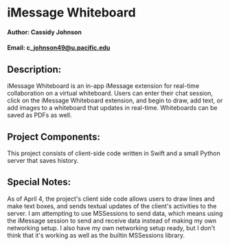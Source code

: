# iMessage Whiteboard

#### Author: Cassidy Johnson

#### Email: c\_johnson49@u.pacific.edu

## Description:
iMessage Whiteboard is an in-app iMessage extension for real-time collaboration on a virtual whiteboard. Users can enter their chat session, click on the iMessage Whiteboard extension, and begin to draw, add text, or add images to a whiteboard that updates in real-time. Whiteboards can be saved as PDFs as well.

## Project Components:
This project consists of client-side code written in Swift and a small Python server that saves history.

## Special Notes:
As of April 4, the project's client side code allows users to draw lines and make text boxes, and sends textual updates of the client's activities to the server. I am attempting to use MSSessions to send data, which means using the iMessage session to send and receive data instead of making my own networking setup. I also have my own networking setup ready, but I don't think that it's working as well as the builtin MSSessions library. 

